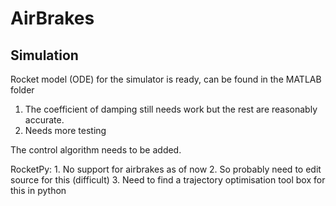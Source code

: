 # AirBrakes
## Simulation 
Rocket model (ODE) for the simulator is ready, can be found in the MATLAB folder

1. The coefficient of damping still needs work but the rest are reasonably accurate. 
2. Needs more testing 

The control algorithm needs to be added.

RocketPy:
    1. No support for airbrakes as of now
    2. So probably need to edit source for this (difficult)
    3. Need to find a trajectory optimisation tool box for this in python



